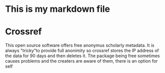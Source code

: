 # This is my markdown file
# Crossref

This open source software offers free anonymus scholarly metadata. It is always "tricky"to provide full anonimity so crossref stores the IP address of the data for 90 days and then deletes it. The package being free sometimes causes problems and the creaters are aware of them, there is an option for self 